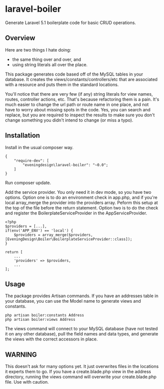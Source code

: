 # laravel-boiler
Generate Laravel 5.1 boilerplate code for basic CRUD operations.

## Overview

Here are two things I hate doing:
* the same thing over and over, and
* using string literals all over the place.

This package generates code based off of the MySQL tables in your database. It creates the views/constants/controllers/etc that are associated with a resource and puts them in the standard locations.

You'll notice that there are very few (if any) string literals for view names, routes, controller actions, etc. That's because refactoring them is a pain. It's much easier to change the url path or route name in one place, and not  have to worry about missing spots in the code. Yes, you can search and replace, but you are required to inspect the results to make sure you don't change something you didn't intend to change (or miss a typo).

## Installation

Install in the usual composer way.

```
{
    "require-dev": [
        "eveningdesign\laravel-boiler": "~0.0";    
    ]
}
```

Run composer update.

Add the service provider. You only need it in dev mode, so you have two options. Option one is to do an environment check in app.php, and if you're local array_merge the provider into the providers array. Peform this setup at the top of the file before the return statement. Option two is to do the check and register the BoilerplateServiceProvider in the AppServiceProvider.

```
<?php
$providers = [...],
if(env('APP_ENV') == 'local') {
    $providers = array_merge($providers, [EveningDesign\Boiler\BoilerplateServiceProvider::class]);
}

return [
    ...
    'providers' => $providers,
    ...
];
```

## Usage

The package provides Artisan commands. If you have an addresses table in your database, you can use the Model name to generate views and constants.

```
php artisan boiler:constants Address
php artisan boiler:views Address
```
The views command will connect to your MySQL database (have not tested it on any other database), pull the field names and data types, and generate the views with the correct accessors in place.

## WARNING
This doesn't ask for many options yet. It just overwrites files in the locations it experts them to go. If you have a create.blade.php view in the address directory, running the views command will overwrite your create.blade.php file. Use with caution.